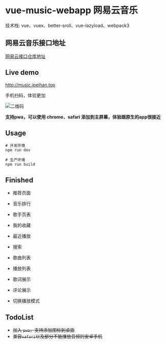 # vue-music-webapp 网易云音乐

技术栈: vue、vuex、better-sroll、vue-lazyload、webpack3

## 网易云音乐接口地址
[网易云接口仓库地址](https://github.com/Binaryify/NeteaseCloudMusicApi)

## Live demo
http://music.ipeihan.top

手机扫码，体验更加

![二维码](http://images.ipeihan.top/20191021164510.png)

**支持pwa，可以使用 chrome、safari 添加到主屏幕，体验跟原生的app很接近**

## Usage
```shell
# 开发环境
npm run dev

# 生产环境
npm run build
```

## Finished
* 推荐页面

* 音乐排行
* 歌手页表
* 我的收藏
* 最近播放
* 搜索
* 歌曲列表
* 播放列表
* 歌词展示
* 评论展示
* 切换播放模式

## TodoList

* ~~加入 `pwa`，支持添加图标到桌面~~
* ~~兼容`safari`以及部分不能播放音频的安卓手机~~

